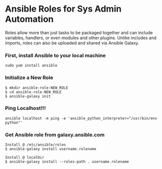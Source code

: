 # Ansible Roles for Sys Admin Automation
Roles allow more than just tasks to be packaged together and can include variables, handlers, or even modules and other plugins. Unlike includes and imports, roles can also be uploaded and shared via Ansible Galaxy.

### First, install Ansible to your local machine
```
sudo yum install ansible
```

### Initialize a New Role
```
$ mkdir ansible-role-NEW_ROLE
$ cd ansible-role-NEW_ROLE
$ ansible-galaxy init
```

### Ping Localhost!!!
```
ansible localhost -m ping -e 'ansible_python_interpreter="/usr/bin/env python"'
```

### Get Ansible role from galaxy.ansible.com
```
Install @ /etc/ansible/roles
$ ansible-galaxy install username.rolename

Install @ localDir
$ ansible-galaxy install --roles-path . username.rolename
```





